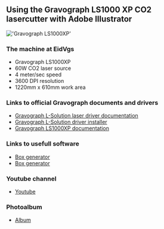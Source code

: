 ## Using the Gravograph LS1000 XP CO2 lasercutter with Adobe Illustrator

!['Gravograph LS1000XP'](https://gravograph.no/wp-content/uploads/2018/12/LS1000XP_web-3.jpg)


### The machine at EidVgs
* Gravograph LS1000XP
* 60W CO2 laser source
* 4 meter/sec speed
* 3600 DPI resolution
* 1220mm x 610mm work area

### Links to official Gravograph documents and drivers
* [Gravograph L-Solution laser driver documentation][1]
* [Gravograph L-Solution driver installer][2]
* [Gravograph LS1000XP documentation][3]

### Links to usefull software
* [Box generator][10]
* [Box generator][11]


### Youtube channel
* [Youtube][20]

### Photoalbum
* [Album][30]





[1]:https://gravograph.no/uploads/FAQ/Installere%20GT%20Smartstream%20p%C3%A5%20Windows%20Vista.pdf
[2]:https://gravograph.no/lsolution-7-28-3/
[3]:https://www.gravotech.com/products/laser-stations-laser-tables/ls1000xp
[10]:https://www.festi.info/boxes.py/
[11]:https://en.makercase.com/#/
[20]:https://www.youtube.com/channel/UCbalQbcKA99XwuRVl5Chzbw
[30]:https://photos.app.goo.gl/XnPmDQoEu5akArEb9

